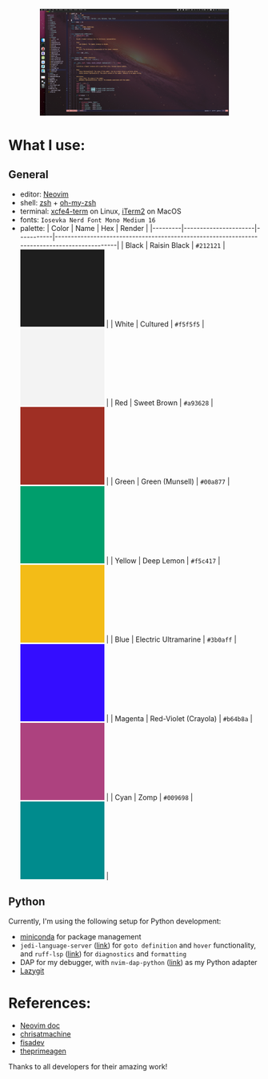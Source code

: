 <p align="center">
    <img alt="neovim" src="./assets/neovim.png"/ style="width:75%; height:75%;"/>
</p>

# What I use:

## General
- editor: [Neovim](https://neovim.io/)
- shell: [zsh](https://www.zsh.org/https://www.zsh.org/) + [oh-my-zsh](https://github.com/ohmyzsh/ohmyzsh)
- terminal: [xcfe4-term](https://docs.xfce.org/apps/terminal/start) on Linux, [iTerm2](https://iterm2.com/) on MacOS
- fonts: `Iosevka Nerd Font Mono Medium 16`
- palette:
    | Color   | Name                 | Hex       | Render                                                                                      |
    |---------|----------------------|-----------|---------------------------------------------------------------------------------------------|
    | Black   | Raisin Black         | `#212121` | <img src="./assets/212121.png" alt="Raisin Black" style="width:35%; height:35%;" />         |
    | White   | Cultured             | `#f5f5f5` | <img src="./assets/f5f5f5.png" alt="Cultured" style="width:35%; height:35%;" />             |
    | Red     | Sweet Brown          | `#a93628` | <img src="./assets/a93628.png" alt="Sweet Brown" style="width:35%; height:35%;" />          |
    | Green   | Green (Munsell)      | `#00a877` | <img src="./assets/00a877.png" alt="Green (Munsell)" style="width:35%; height:35%;" />      |
    | Yellow  | Deep Lemon           | `#f5c417` | <img src="./assets/f5c417.png" alt="Deep Lemon" style="width:35%; height:35%;" />           |
    | Blue    | Electric Ultramarine | `#3b0aff` | <img src="./assets/3b0aff.png" alt="Electric Ultramarine" style="width:35%; height:35%;" /> |
    | Magenta | Red-Violet (Crayola) | `#b64b8a` | <img src="./assets/b64b8a.png" alt="Red-Violet (Crayola)" style="width:35%; height:35%;" /> |
    | Cyan    | Zomp                 | `#009698` | <img src="./assets/009698.png" alt="Zomp" style="width:35%; height:35%;" />                 |

## Python
Currently, I'm using the following setup for Python development:
- [miniconda](https://docs.conda.io/en/latest/miniconda.html) for package management
- `jedi-language-server` ([link](https://github.com/pappasam/jedi-language-server)) for `goto definition` and `hover` functionality, and `ruff-lsp` ([link](https://github.com/astral-sh/ruff-lsp)) for `diagnostics` and `formatting`
- DAP for my debugger, with `nvim-dap-python` ([link](https://github.com/mfussenegger/nvim-dap-python)) as my Python adapter
- [Lazygit](https://github.com/jesseduffield/lazygit)

# References:
- [Neovim doc](https://neovim.io/doc/)
- [chrisatmachine](https://github.com/LunarVim/Neovim-from-scratch/tree/master)
- [fisadev](https://vim.fisadev.com/)
- [theprimeagen](https://github.com/ThePrimeagen/.dotfiles)

Thanks to all developers for their amazing work!
